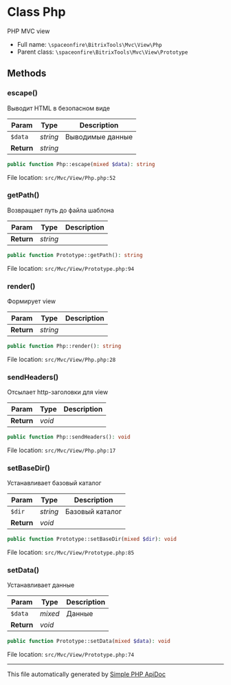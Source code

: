 # Class Php

PHP MVC view

-   Full name: `\spaceonfire\BitrixTools\Mvc\View\Php`
-   Parent class: `\spaceonfire\BitrixTools\Mvc\View\Prototype`

## Methods

### escape()

Выводит HTML в безопасном виде

| Param      | Type     | Description      |
| ---------- | -------- | ---------------- |
| `$data`    | _string_ | Выводимые данные |
| **Return** | _string_ |                  |

```php
public function Php::escape(mixed $data): string
```

File location: `src/Mvc/View/Php.php:52`

### getPath()

Возвращает путь до файла шаблона

| Param      | Type     | Description |
| ---------- | -------- | ----------- |
| **Return** | _string_ |             |

```php
public function Prototype::getPath(): string
```

File location: `src/Mvc/View/Prototype.php:94`

### render()

Формирует view

| Param      | Type     | Description |
| ---------- | -------- | ----------- |
| **Return** | _string_ |             |

```php
public function Php::render(): string
```

File location: `src/Mvc/View/Php.php:28`

### sendHeaders()

Отсылает http-заголовки для view

| Param      | Type   | Description |
| ---------- | ------ | ----------- |
| **Return** | _void_ |             |

```php
public function Php::sendHeaders(): void
```

File location: `src/Mvc/View/Php.php:17`

### setBaseDir()

Устанавливает базовый каталог

| Param      | Type     | Description     |
| ---------- | -------- | --------------- |
| `$dir`     | _string_ | Базовый каталог |
| **Return** | _void_   |                 |

```php
public function Prototype::setBaseDir(mixed $dir): void
```

File location: `src/Mvc/View/Prototype.php:85`

### setData()

Устанавливает данные

| Param      | Type    | Description |
| ---------- | ------- | ----------- |
| `$data`    | _mixed_ | Данные      |
| **Return** | _void_  |             |

```php
public function Prototype::setData(mixed $data): void
```

File location: `src/Mvc/View/Prototype.php:74`

---

This file automatically generated by [Simple PHP ApiDoc](https://github.com/spaceonfire/simple-php-apidoc)
